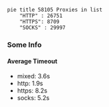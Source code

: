 
```mermaid
pie title 58105 Proxies in list
    "HTTP" : 26751
    "HTTPS": 8709
    "SOCKS" : 29997
```

### Some Info
#### Average Timeout

- mixed: 3.6s
- http: 1.9s
- https: 8.2s
- socks: 5.2s